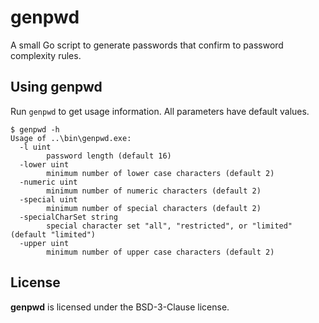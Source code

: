 genpwd
================
A small Go script to generate passwords that confirm to password complexity rules.

## Using genpwd
Run ```genpwd``` to get usage information. All parameters have default values.

    $ genpwd -h
	Usage of ..\bin\genpwd.exe:
	  -l uint
			password length (default 16)
	  -lower uint
			minimum number of lower case characters (default 2)
	  -numeric uint
			minimum number of numeric characters (default 2)
	  -special uint
			minimum number of special characters (default 2)
	  -specialCharSet string
			special character set "all", "restricted", or "limited" (default "limited")
	  -upper uint
			minimum number of upper case characters (default 2)

## License
**genpwd** is licensed under the BSD-3-Clause license.
